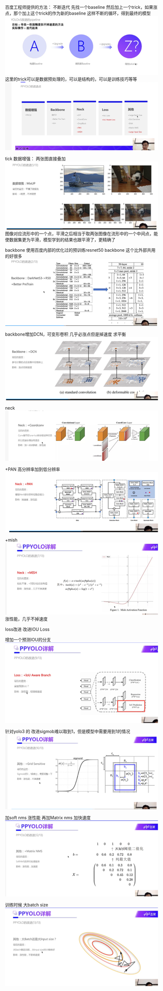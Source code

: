 百度工程师提供的方法：
不断迭代
先找一个baseline
然后加上一个trick，如果涨点，那个加上这个trick的作为新的baseline
这样不断的循环，得到最终的模型
![](.优化加trick的方法_images/943acbfd.png)
这里的trick可以是数据预处理的，可以是结构的，可以是训练技巧等等
![](.优化加trick的方法_images/816ae7ce.png)




tick
数据增强：
两张图直接叠加
![](.优化加trick的方法_images/5900f02a.png)
图像对应流形中的一个点，平滑之后相当于取两张图像在流形中的一个中间点，能使数据集更为平滑，模型学到的结果也跟平滑了，更精确了

backbone
使用百度内部的优化过的预训练resnet50 backbone
这个比外部共用的好很多
![](.优化加trick的方法_images/15470623.png)

backbone增加DCN，可变形卷积 几乎必涨点但是掉速度 求平衡
![](.优化加trick的方法_images/6f31d417.png)

neck
![](.优化加trick的方法_images/0b5df40c.png)

+PAN 高分辨率加到低分辨率
![](.优化加trick的方法_images/951eec8b.png)

+mish
![](.优化加trick的方法_images/23db0763.png)
涨性能，几乎不掉速度

loss改进
改进IOU Loss

增加一个预测IOU的分支
![](.优化加trick的方法_images/b0f2fe45.png)

针对yolo3 的 改进sigmob难以取到1，但是模型中需要用到1的情况
![](.优化加trick的方法_images/f494f3fb.png)

加soft nms 涨性能 再加Matrix nms 加快速度
![](.优化加trick的方法_images/35b05284.png)

训练时候 大batch size 
![](.优化加trick的方法_images/cb6ce02e.png)